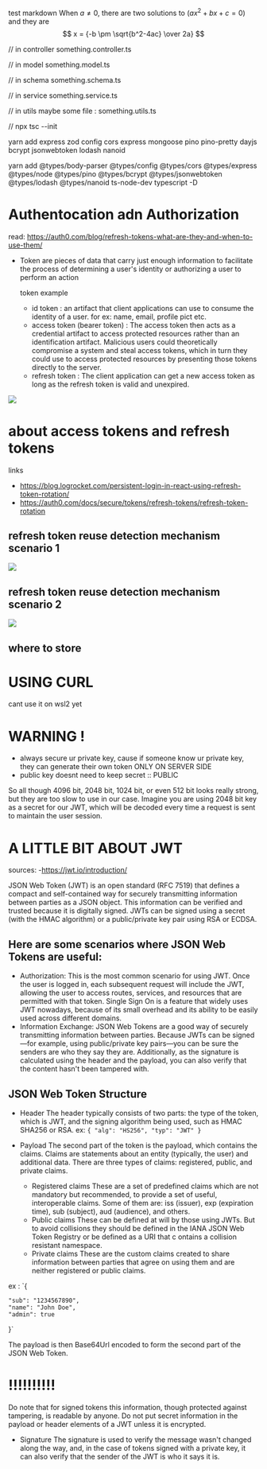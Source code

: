 test markdown
When $a \ne 0$, there are two solutions to $(ax^2 + bx + c = 0)$ and they are 
$$ x = {-b \pm \sqrt{b^2-4ac} \over 2a} $$

// in controller
something.controller.ts

// in model
something.model.ts

// in schema
something.schema.ts

// in service
something.service.ts

// in utils
maybe some file : something.utils.ts

//
npx tsc --init

yarn add express zod config cors express mongoose pino pino-pretty dayjs bcrypt jsonwebtoken lodash nanoid

yarn add @types/body-parser @types/config @types/cors @types/express @types/node @types/pino @types/bcrypt @types/jsonwebtoken @types/lodash @types/nanoid ts-node-dev typescript -D

# Authentocation adn Authorization
read:
https://auth0.com/blog/refresh-tokens-what-are-they-and-when-to-use-them/ 
- Token
   are pieces of data that carry just enough information to facilitate the 
   process of determining a user's identity or authorizing a user to perform 
   an action
    
   token example 
   - id token : an artifact that client applications can use to consume the 
   identity of a user. for ex: name, email, profile pict etc.
   - access token (bearer token) : The access token then acts as a 
   credential artifact to access protected resources rather than an 
   identification artifact. Malicious users could theoretically 
   compromise a system and steal access tokens, which in turn they 
   could use to access protected resources by presenting those tokens 
   directly to the server.
   - refresh token : The client application can get a new access token as long as the refresh token is valid and unexpired.
    
![](../diagrams/rt-and-at.png)

# about access tokens and refresh tokens 
links
- https://blog.logrocket.com/persistent-login-in-react-using-refresh-token-rotation/
- https://auth0.com/docs/secure/tokens/refresh-tokens/refresh-token-rotation

## refresh token reuse detection mechanism scenario 1
![](../diagrams/refresh-token-scenario-1.png)

## refresh token reuse detection mechanism scenario 2
![](../diagrams/refresh-token-scenario-2.png)

## where to store



# USING CURL

cant use it on wsl2 yet

# WARNING !

- always secure ur private key, cause if someone know ur private key, 
they can generate their own token ONLY ON SERVER SIDE
- public key doesnt need to keep secret :: PUBLIC

So all though 4096 bit, 2048 bit, 1024 bit, or even 512 bit 
looks really strong, but they are too slow to use in our case. 
Imagine you are using 2048 bit key as a secret for our JWT, 
which will be decoded every time a request is sent to maintain the 
user session.

# A LITTLE BIT ABOUT JWT

sources: -https://jwt.io/introduction/

JSON Web Token (JWT) is an open standard (RFC 7519) that defines a 
compact and self-contained way for securely transmitting 
information between parties as a JSON object. This information 
can be verified and trusted because it is digitally signed. JWTs 
can be signed using a secret (with the HMAC algorithm) or a 
public/private key pair using RSA or ECDSA.

## Here are some scenarios where JSON Web Tokens are useful:
- Authorization: This is the most common scenario for using JWT. 
Once the user is logged in, each subsequent request will 
include the JWT, allowing the user to access routes,
services, and resources that are permitted with that 
token. Single Sign On is a feature that widely uses JWT nowadays, 
because of its small overhead and its ability to be easily used 
across different domains.
- Information Exchange: JSON Web Tokens are a good way of securely 
transmitting information between parties. Because JWTs can be 
signed—for example, using public/private key pairs—you can 
be sure the senders are who they say they are. Additionally, 
as the signature is calculated using the header and the payload, 
you can also verify that the content hasn't been tampered with.

## JSON Web Token Structure

- Header
  The header typically consists of two parts: the type of the token, 
  which is JWT, and the signing algorithm being used, such as HMAC SHA256 
  or RSA.
  ex:
  `{
  "alg": "HS256",
  "typ": "JWT"
}`
- Payload
  The second part of the token is the payload, which contains the 
  claims. Claims are statements about an entity (typically, the user) 
  and additional data. There are three types of claims: registered, 
  public, and private claims.

  - Registered claims
    These are a set of predefined claims which are not mandatory but 
    recommended, to provide a set of useful, interoperable claims. 
    Some of them are: iss (issuer), exp (expiration time), 
    sub (subject), aud (audience), and others.
  - Public claims
    These can be defined at will by those using JWTs. 
    But to avoid collisions they should be defined in the IANA 
    JSON Web Token Registry or be defined as a URI that c
    ontains a collision resistant namespace.
  - Private claims
    These are the custom claims created to share information 
    between parties that agree on using them and are neither 
    registered or public claims.

ex :
`{

    "sub": "1234567890",
    "name": "John Doe",
    "admin": true

}`

The payload is then Base64Url encoded to form the second part of the 
JSON Web Token.

# !!!!!!!!!!

Do note that for signed tokens this information, 
though protected against tampering, is readable by anyone. 
Do not put secret information in the payload or header elements 
of a JWT unless it is encrypted.

- Signature
  The signature is used to verify the message wasn't changed along 
  the way, and, in the case of tokens signed with a private key, 
  it can also verify that the sender of the JWT is who it says it is.

